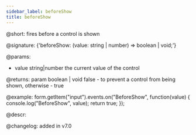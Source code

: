 ```yaml
---
sidebar_label: beforeShow
title: beforeShow
---          
```


@short: fires before a control is shown

@signature: {'beforeShow: (value: string | number) => boolean | void;'} 

@params:
- value     string|number     the current value of the control

@returns:
param   boolean | void    false - to prevent a control from being shown, otherwise - true

@example:
form.getItem("input").events.on("BeforeShow", function(value) {
    console.log("BeforeShow", value);
    return true;
});

@descr:

@changelog: added in v7.0
